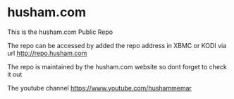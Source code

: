 # husham.com
This is the husham.com Public Repo

The repo can be accessed by added the repo address in XBMC or KODI via url http://repo.husham.com

The repo is maintained by the husham.com website so dont forget to check it out


The youtube channel https://www.youtube.com/hushammemar
